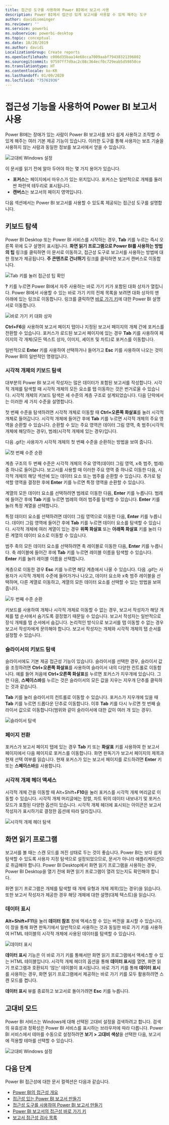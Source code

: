 ```yaml
---
title: 접근성 도구를 사용하여 Power BI에서 보고서 사용
description: Power BI에서 접근성 있게 보고서를 사용할 수 있게 해주는 도구
author: davidiseminger
ms.reviewer: ''
ms.service: powerbi
ms.subservice: powerbi-desktop
ms.topic: conceptual
ms.date: 10/28/2019
ms.author: davidi
LocalizationGroup: Create reports
ms.openlocfilehash: c006d35baa14e68cca7009aabf79438321396802
ms.sourcegitcommit: 97597ff7d9ac2c08c364ecf0c729eab5d59850ce
ms.translationtype: HT
ms.contentlocale: ko-KR
ms.lasthandoff: 01/09/2020
ms.locfileid: "75761936"
---
```

# <a name="consume-power-bi-reports-by-using-accessibility-features"></a>접근성 기능을 사용하여 Power BI 보고서 사용
Power BI에는 장애가 있는 사람이 Power BI 보고서를 보다 쉽게 사용하고 조작할 수 있게 해주는 여러 기본 제공 기능이 있습니다. 이러한 도구를 통해 사용자는 보조 기술을 사용하지 않는 사람과 동일한 정보를 보고서에서 얻을 수 있습니다.

![고대비 Windows 설정](media/desktop-accessibility/accessibility-consuming-tools-01.png)

이 문서를 읽기 전에 알아 두어야 하는 몇 가지 용어가 있습니다.

* **포커스**는 페이지에서 마우스가 있는 위치입니다. 포커스는 일반적으로 개체를 둘러싼 파란색 테두리로 표시됩니다.
* **캔버스**는 보고서의 페이지 영역입니다.

다음 섹션에서는 Power BI 보고서를 사용할 수 있도록 제공되는 접근성 도구를 설명합니다.

## <a name="keyboard-navigation"></a>키보드 탐색

Power BI Desktop 또는 Power BI 서비스를 시작하는 경우, **Tab** 키를 누르는 즉시 오른쪽 위에 도구 설명이 표시됩니다. **화면 읽기 프로그램으로 Power BI를 사용하는 방법의 팁** 링크를 클릭하면 이 문서로 이동하고, 접근성 도구로 보고서를 사용하는 방법에 대한 정보가 제공됩니다. **주 콘텐츠로 건너뛰기** 링크를 클릭하면 보고서 캔버스로 이동합니다.

![Tab 키를 눌러 접근성 팁 확인](media/desktop-accessibility/accessibility-consuming-tools-02.png)

**?** 키를 누르면 Power BI에서 자주 사용하는 바로 가기 키가 포함된 대화 상자가 열립니다. Power BI에서 사용할 수 있는 바로 가기 키의 전체 목록을 보려면 대화 상자의 맨 아래에 있는 링크로 이동합니다. 링크를 클릭하면 [바로 가기 키](desktop-accessibility-keyboard-shortcuts.md)에 대한 Power BI 설명서로 이동합니다.

![바로 가기 키 대화 상자](media/desktop-accessibility/accessibility-consuming-tools-03.png)

**Ctrl+F6**을 사용하여 보고서 페이지 탭이나 지정된 보고서 페이지의 개체 간에 포커스를 전환할 수 있습니다. 포커스가 로드된 보고서 페이지에 있는 경우 **Tab** 키를 사용하여 페이지의 각 개체(모든 텍스트 상자, 이미지, 셰이프 및 차트)로 포커스를 이동합니다. 

일반적으로 **Enter** 키를 사용하여 선택하거나 들어가고 **Esc** 키를 사용하여 나오는 것이 Power BI의 일반적인 명령입니다.

### <a name="keyboard-navigation-for-visuals"></a>시각적 개체의 키보드 탐색

대부분의 Power BI 보고서 작성자는 많은 데이터가 포함된 보고서를 작성합니다. 시각적 개체를 탐색할 때 시각적 개체의 모든 요소를 탭 이동하는 것은 번거로울 수 있습니다. 시각적 개체의 키보드 탐색은 세 수준의 계층 구조로 설계되었습니다. 다음 단락에서는 이러한 세 가지 수준을 설명합니다.

첫 번째 수준을 탐색하려면 시각적 개체로 이동할 때 **Ctrl+오른쪽 화살표**를 눌러 시각적 개체로 들어갑니다. 시각적 개체에 들어간 후에 **Tab** 키를 누르면 시각적 개체의 주요 영역을 순환할 수 있습니다. 순환할 수 있는 주요 영역은 데이터 그림 영역, 축 범주(시각적 개체에 해당하는 경우), 범례(시각적 개체에 있는 경우)입니다.

다음 .gif는 사용자가 시각적 개체의 첫 번째 수준을 순환하는 방법을 보여 줍니다.

![첫 번째 수준 순환](media/desktop-accessibility/accessibility-consuming-tools-04.gif)

계층 구조의 두 번째 수준은 시각적 개체의 주요 영역(데이터 그림 영역, x축 범주, 범례) 중 하나로 들어갑니다. 보고서를 사용할 때 이러한 주요 영역 중 하나로 이동한 다음, 시각적 개체의 해당 섹션에 있는 데이터 요소 또는 범주를 순환할 수 있습니다. 추가로 탐색할 영역을 결정한 후에 **Enter** 키를 누르면 특정 영역을 순환할 수 있습니다.

계열의 모든 데이터 요소를 선택하려면 범례로 이동한 다음, **Enter** 키를 누릅니다. 범례에 들어간 후에 **Tab** 키를 누르면 범례의 여러 범주를 탐색할 수 있습니다. **Enter** 키를 눌러 특정 계열을 선택합니다.

특정 데이터 요소를 선택하려면 데이터 그림 영역으로 이동한 다음, **Enter** 키를 누릅니다. 데이터 그림 영역에 들어간 후에 **Tab** 키를 누르면 데이터 요소를 탐색할 수 있습니다. 시각적 개체에 여러 계열이 있는 경우 **위쪽 화살표** 또는 **아래쪽 화살표** 키를 눌러 다른 계열의 데이터 요소로 이동할 수 있습니다.

범주 축의 모든 데이터 요소를 선택하려면 축 레이블로 이동한 다음, **Enter** 키를 누릅니다. 축 레이블에 들어간 후에 **Tab** 키를 누르면 레이블 이름을 탐색할 수 있습니다. **Enter** 키를 눌러 레이블 이름을 선택합니다.

계층으로 이동한 경우 **Esc** 키를 누르면 해당 계층에서 나올 수 있습니다. 다음 .gif는 사용자가 시각적 개체의 수준에 들어가거나 나오고, 데이터 요소와 x축 범주 레이블을 선택하며, 다른 계열로 이동하고, 계열의 모든 데이터 요소를 선택할 수 있는 방법을 보여 줍니다.

![두 번째 수준 순환](media/desktop-accessibility/accessibility-consuming-tools-05.gif)

키보드를 사용하여 개체나 시각적 개체로 이동할 수 없는 경우, 보고서 작성자가 해당 개체를 탭 순서에서 숨기도록 결정했기 때문일 수 있습니다. 보고서 작성자는 일반적으로 장식 개체를 탭 순서에서 숨깁니다. 논리적인 방식으로 보고서를 탭 이동할 수 없는 경우 보고서 작성자에게 문의해야 합니다. 보고서 작성자는 개체와 시각적 개체의 탭 순서를 설정할 수 있습니다.

### <a name="keyboard-navigation-for-slicers"></a>슬라이서의 키보드 탐색

슬라이서에도 기본 제공 접근성 기능이 있습니다. 슬라이서를 선택한 경우, 슬라이서 값을 조정하려면 **Ctrl+오른쪽 화살표**를 사용하여 슬라이서 내의 다양한 컨트롤로 이동합니다. 예를 들어 처음에 **Ctrl+오른쪽 화살표**를 누르면 포커스가 지우개에 있습니다. 그런 다음, **스페이스바**를 누르는 것은 슬라이서의 모든 값을 지우는 지우개 단추를 클릭하는 것과 같습니다.

**Tab** 키를 눌러 슬라이서의 컨트롤로 이동할 수 있습니다. 포커스가 지우개에 있을 때 **Tab** 키를 누르면 드롭다운 단추로 이동합니다. 이후 **Tab** 키를 다시 누르면 첫 번째 슬라이서 값으로 이동합니다(범위와 같이 슬라이서에 대한 값이 여러 개 있는 경우).

![슬라이서 탐색](media/desktop-accessibility/accessibility-consuming-tools-06.png)

### <a name="switching-pages"></a>페이지 전환

포커스가 보고서 페이지 탭에 있는 경우 **Tab** 키 또는 **화살표** 키를 사용하여 한 보고서 페이지에서 다음 페이지로 포커스를 이동합니다. 화면 판독기가 보고서 페이지의 제목과 현재 선택 여부를 읽습니다. 현재 포커스가 있는 보고서 페이지를 로드하려면 **Enter** 키 또는 **스페이스바**를 사용합니다.

### <a name="accessing-the-visual-header"></a>시각적 개체 헤더 액세스
시각적 개체 간을 이동할 때 Alt+Shift+**F10**을 눌러 포커스를 시각적 개체 머리글로 이동할 수 있습니다. 시각적 개체 머리글에는 정렬, 차트 뒤의 데이터 내보내기 및 포커스 모드가 포함된 다양한 옵션이 있습니다. 시각적 개체 헤더에 표시되는 아이콘은 보고서 작성자가 표시하기로 결정한 옵션에 따라 달라집니다.

![시각적 개체 헤더 탐색](media/desktop-accessibility/accessibility-consuming-tools-07.png)

## <a name="screen-reader"></a>화면 읽기 프로그램

보고서를 볼 때는 스캔 모드를 꺼진 상태로 두는 것이 좋습니다. Power BI는 보다 쉽게 탐색할 수 있도록 사용자 지정 탐색으로 설정되었으므로, 문서가 아니라 애플리케이션으로 취급해야 합니다. Power BI Desktop에서 화면 읽기 프로그램을 사용하는 경우, Power BI Desktop을 열기 전에 화면 읽기 프로그램이 열려 있는지도 확인해야 합니다.

화면 읽기 프로그램은 개체를 탐색할 때 개체 유형과 개체 제목(있는 경우)을 읽습니다. 또한 보고서 작성자가 제공한 경우 해당 개체에 대한 설명(대체 텍스트)을 읽습니다.

### <a name="show-data"></a>데이터 표시
**Alt+Shift+F11**을 눌러 **데이터 참조** 창에 액세스할 수 있는 버전을 표시할 수 있습니다. 이 창을 통해 화면 판독기에서 일반적으로 사용하는 것과 동일한 바로 가기 키를 사용하여 HTML 테이블의 시각적 개체에 사용된 데이터를 탐색할 수 있습니다.

![데이터 표시](media/desktop-accessibility/accessibility-04.png)

**데이터 표시** 기능은 이 바로 가기 키를 통해서만 화면 읽기 프로그램에서 액세스할 수 있는 HTML 테이블입니다. 시각적 개체 헤더의 옵션을 통해 **데이터 표시**를 열면, 화면 읽기 프로그램과 호환되지 ‘않는’ 테이블이 표시됩니다.   바로 가기 키를 통해 **데이터 표시**를 사용하는 경우, 화면 읽기 프로그램에서 제공하는 바로 가기 키를 모두 활용하려면 스캔 모드를 켭니다.

**데이터 표시** 뷰를 종료하고 보고서로 돌아가려면 **Esc** 키를 누릅니다.

## <a name="high-contrast-modes"></a>고대비 모드

Power BI 서비스는 Windows에 대해 선택된 고대비 설정을 검색하려고 합니다. 검색의 유효성과 정확성은 Power BI 서비스를 표시하는 브라우저에 따라 다릅니다. Power BI 서비스에서 테마를 수동으로 설정하려면 **보기 > 고대비 색상**을 선택한 다음, 보고서에 적용할 테마를 선택할 수 있습니다.

![고대비 Windows 설정](media/desktop-accessibility/accessibility-consuming-tools-01.png)


## <a name="next-steps"></a>다음 단계

Power BI 접근성에 대한 문서 컬렉션은 다음과 같습니다.

* [Power BI의 접근성 개요](desktop-accessibility-overview.md) 
* [접근성 있는 Power BI 보고서 만들기](desktop-accessibility-creating-reports.md) 
* [접근성 도구를 사용하여 Power BI 보고서 만들기](desktop-accessibility-creating-tools.md)
* [Power BI 보고서의 접근성 바로 가기 키](desktop-accessibility-keyboard-shortcuts.md)
* [보고서 접근성 검사 목록](desktop-accessibility-creating-reports.md#report-accessibility-checklist)


